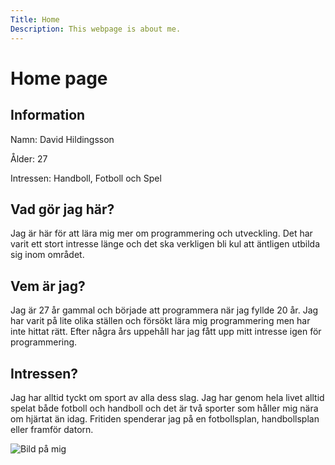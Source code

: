 ```yaml
---
Title: Home
Description: This webpage is about me.
---
```


Home page
==========================

## Information

Namn: David Hildingsson

Ålder: 27

Intressen: Handboll, Fotboll och Spel

## Vad gör jag här?

Jag är här för att lära mig mer om programmering och utveckling. Det har varit ett stort intresse länge och det ska verkligen bli kul att äntligen utbilda sig inom området. 

## Vem är jag?

Jag är 27 år gammal och började att programmera när jag fyllde 20 år. Jag har varit på lite olika ställen och försökt lära mig programmering men har inte hittat rätt. Efter några års uppehåll har jag fått upp mitt intresse igen för programmering.

## Intressen?

Jag har alltid tyckt om sport av alla dess slag. Jag har genom hela livet alltid spelat både fotboll och handboll och det är två sporter som håller mig nära om hjärtat än idag.
Fritiden spenderar jag på en fotbollsplan, handbollsplan eller framför datorn.

![Bild på mig](image/me.png)
